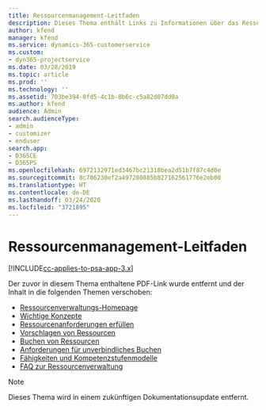 ```yaml
---
title: Ressourcenmanagement-Leitfaden
description: Dieses Thema enthält Links zu Informationen über das Ressourcenmanagement in Project Service Automation.
author: kfend
manager: kfend
ms.service: dynamics-365-customerservice
ms.custom:
- dyn365-projectservice
ms.date: 03/28/2019
ms.topic: article
ms.prod: ''
ms.technology: ''
ms.assetid: 703be394-0fd5-4c1b-8b6c-c5a82d07dd9a
ms.author: kfend
audience: Admin
search.audienceType:
- admin
- customizer
- enduser
search.app:
- D365CE
- D365PS
ms.openlocfilehash: 6972132971ed3467bc21318bea2d51b7f87c4d0e
ms.sourcegitcommit: 8c786230ef2a497280885b827162561776e2eb00
ms.translationtype: HT
ms.contentlocale: de-DE
ms.lasthandoff: 03/24/2020
ms.locfileid: "3721895"
---
```

# <a name="resource-management-guide"></a>Ressourcenmanagement-Leitfaden

[!INCLUDE[cc-applies-to-psa-app-3.x](../../includes/cc-applies-to-psa-app-3x.md)]

Der zuvor in diesem Thema enthaltene PDF-Link wurde entfernt und der Inhalt in die folgenden Themen verschoben:

- [Ressourcenverwaltungs-Homepage](../resource-management-home-page.md)
- [Wichtige Konzepte](../reports-key-concepts.md)
- [Ressourcenanforderungen erfüllen](../resource-management-fulfill-requests.md)
- [Vorschlagen von Ressourcen](../resource-management-propose-resources.md)
- [Buchen von Ressourcen](../resource-management-book-resources-scheduleboard.md)
- [Anforderungen für unverbindliches Buchen](../resource-management-softbook-requirements.md)
- [Fähigkeiten und Kompetenzstufenmodelle](../resource-management-skills-proficiency.md)
- [FAQ zur Ressourcenverwaltung](../resource-management-faq.md)

> [!NOTE]
> Dieses Thema wird in einem zukünftigen Dokumentationsupdate entfernt. 
